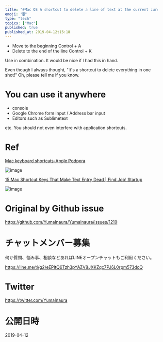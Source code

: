 ```yaml
---
title: "#Mac OS A shortcut to delete a line of text at the current cursor posi"
emoji: "🖥"
type: "tech"
topics: ["Mac"]
published: true
published_at: 2019-04-12t15:18
---
```


<ul>
<li> Move to the beginning Control + A </li>
<li> Delete to the end of the line Control + K </li>
</ul>

<p> Use in combination. It would be nice if I had this in hand. </p>

<p> Even though I always thought, &quot;It&#39;s a shortcut to delete everything in one shot!&quot; Oh, please tell me if you know. </p>

<h1> You can use it anywhere </h1>

<ul>
<li> console </li>
<li> Google Chrome form input / Address bar input </li>
<li> Editors such as Sublimetext </li>
</ul>

<p> etc. You should not even interfere with application shortcuts. </p>

<h1> Ref </h1>

<p> <a href="https://support.apple.com/sl-si/HT201236">Mac keyboard shortcuts-Apple Podpora</a> </p>

<p><img src="https://user-images.githubusercontent.com/13635059/55998696-59d19e80-5cfa-11e9-87ef-f35088df187b.png" alt="image"></p>

<p> <a href="https://www.find-job.net/startup/mac-shortcut">15 Mac Shortcut Keys That Make Text Entry Dead | Find Job! Startup</a> </p>

<p><img src="https://user-images.githubusercontent.com/13635059/55998776-ac12bf80-5cfa-11e9-8a32-fe37d5945ea6.png" alt="image"></p>


# Original by Github issue

https://github.com/YumaInaura/YumaInaura/issues/1210








<!-- Update From Qiita API -->

# チャットメンバー募集


何か質問、悩み事、相談などあればLINEオープンチャットもご利用ください。

https://line.me/ti/g2/eEPltQ6Tzh3pYAZV8JXKZqc7PJ6L0rpm573dcQ





# Twitter


https://twitter.com/YumaInaura


<!-- Update From Qiita API -->



# 公開日時

2019-04-12
